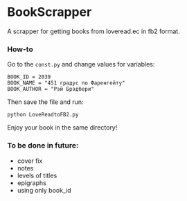 # BookScrapper
A scrapper for getting books from loveread.ec in fb2 format.

### How-to

Go to the `const.py` and change values for variables:
```
BOOK_ID = 2039
BOOK_NAME = "451 градус по Фаренгейту"
BOOK_AUTHOR = "Рэй Брэдбери"
```

Then save the file and run:
```
python LoveReadtoFB2.py
```

Enjoy your book in the same directory!

### To be done in future:
* cover fix
* notes
* levels of titles
* epigraphs
* using only book_id
